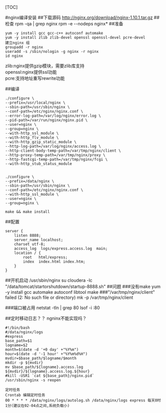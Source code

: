 [TOC]

#nginx编译安装
##下载源码
http://nginx.org/download/nginx-1.10.1.tar.gz
##检查
rpm -qa | grep nginx
rpm -e --nodeps nginx*
##准备

	yum -y install gcc gcc-c++ autoconf automake
	yum -y install zlib zlib-devel openssl openssl-devel pcre-devel
	建立nginx 组
	groupadd -r nginx
	useradd -s /sbin/nologin -g nginx -r nginx
	id nginx

zlib:nginx提供gzip模块，需要zlib库支持  
openssl:nginx提供ssl功能  
pcre:支持地址重写rewrite功能  

##编译

	./configure \
	--prefix=/usr/local/nginx \
	--sbin-path=/usr/sbin/nginx \
	--conf-path=/etc/nginx/nginx.conf \
	--error-log-path=/var/log/nginx/error.log \
	--pid-path=/var/run/nginx/nginx.pid \
	--user=nginx \
	--group=nginx \
	--with-http_ssl_module \
	--with-http_flv_module \
	--with-http_gzip_static_module \
	--http-log-path=/var/log/nginx/access.log \
	--http-client-body-temp-path=/var/tmp/nginx/client \
	--http-proxy-temp-path=/var/tmp/nginx/proxy \
	--http-fastcgi-temp-path=/var/tmp/nginx/fcgi \
	--with-http_stub_status_module


	./configure \
	--prefix=/data/nginx \
	--sbin-path=/usr/sbin/nginx \
	--conf-path=/etc/nginx/nginx.conf \
	--with-http_ssl_module \
	--user=nginx \
	--group=nginx \

	make && make install

##配置

	server {
		listen 8888;
		server_name localhost;
		charset utf-8;
		access_log  logs/express.access.log  main;
		location / {
			root   html/express;
			index  index.html index.htm;
		}
	}
##开机启动
/usr/sbin/nginx
su cloudera -lc "/data/tomcat/startorshutdown/startup-8888.sh"
##问题
###没有make
yum -y install gcc automake autoconf libtool make
###"/var/tmp/nginx/client" failed (2: No such file or directory)
 mk -p /var/tmp/nginx/client

###端口被占用
netstat -tln | grep 80 
lsof -i :80


##定时移动日志？？
ngninx不能实现吗？

	#!/bin/bash
	#/data/nginx/logs
	#express
	base_path=$1 
	logname=$2
	month=$(date -d '+0 day' +"%Y%m")
	hour=$(date -d '-1 hour' +"%Y%m%d%H")
	mvdir=$base_path/$logname/$month
	mkdir -p ${mvdir}
	mv $base_path/${logname}.access.log ${mvdir}/${logname}.access.log.${hour}
	#kill -USR1 `cat ${base_path}/nginx.pid`
	/usr/sbin/nginx -s reopen

	定时任务
	Crontab 编辑定时任务
	00 * * * * /data/nginx/logs/autolog.sh /data/nginx/logs express 每天0时1分(建议在02-04点之间,系统负载小)
